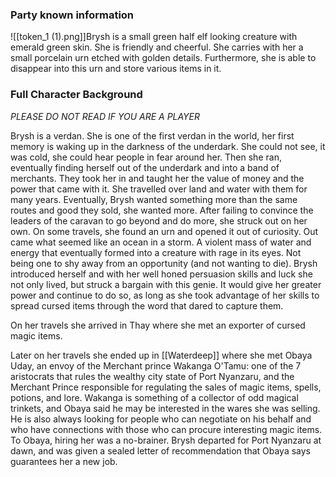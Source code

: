 ### Party known information
![[token_1 (1).png]]Brysh is a small green half elf looking creature with emerald green skin. She is friendly and cheerful. She carries with her a small porcelain urn etched with golden details. Furthermore, she is able to disappear into this urn and store various items in it.  


### Full Character Background
*PLEASE DO NOT READ IF YOU ARE A PLAYER*

Brysh is a verdan. She is one of the first verdan in the world, her first memory is waking up in the darkness of the underdark. She could not see, it was cold, she could hear people in fear around her. Then she ran, eventually finding herself out of the underdark and into a band of merchants. They took her in and taught her the value of money and the power that came with it. She travelled over land and water with them for many years. Eventually, Brysh wanted something more than the same routes and good they sold, she wanted more. After failing to convince the leaders of the caravan to go beyond and do more, she struck out on her own. On some travels, she found an urn and opened it out of curiosity. Out came what seemed like an ocean in a storm. A violent mass of water and energy that eventually formed into a creature with rage in its eyes. Not being one to shy away from an opportunity (and not wanting to die). Brysh introduced herself and with her well honed persuasion skills and luck she not only lived, but struck a bargain with this genie. It would give her greater power and continue to do so, as long as she took advantage of her skills to spread cursed items through the word that dared to capture them. 

On her travels she arrived in Thay where she met an exporter of cursed magic items. 

Later on her travels she ended up in [[Waterdeep]] where she met Obaya Uday, an envoy of the Merchant prince Wakanga O'Tamu: one of the 7 aristocrats that rules the wealthy city state of Port Nyanzaru, and the Merchant Prince responsible for regulating the sales of magic items, spells, potions, and lore. Wakanga is something of a collector of odd magical trinkets, and Obaya said he may be interested in the wares she was selling. He is also always looking for people who can negotiate on his behalf and who have connections with those who can procure interesting magic items. To Obaya, hiring her was a no-brainer. Brysh departed for Port Nyanzaru at dawn, and was given a sealed letter of recommendation that Obaya says guarantees her a new job.